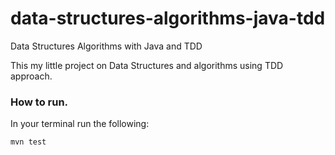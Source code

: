 # data-structures-algorithms-java-tdd
Data Structures Algorithms with Java and TDD

This my little project on Data Structures and algorithms using TDD approach.

### How to run.

In your terminal run the following:
```
mvn test
```
